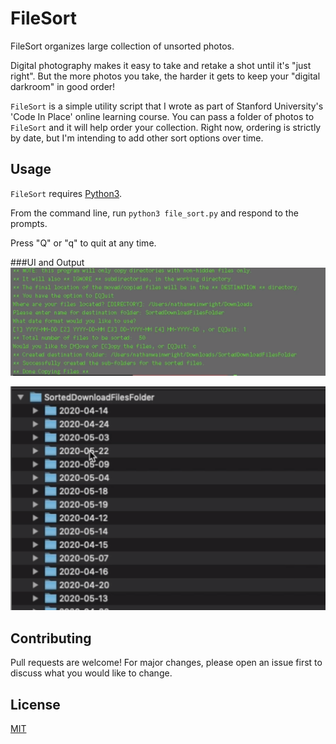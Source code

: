 # FileSort

FileSort organizes large collection of unsorted photos.

Digital photography makes it easy to take and retake a shot until it's
"just right". But the more photos you take, the harder it gets to keep
your "digital darkroom" in good order!

`FileSort` is a simple utility script that I wrote as part of Stanford
University's 'Code In Place' online learning course. You can pass a
folder of photos to `FileSort` and it will help order your collection.
Right now, ordering is strictly by date, but I'm intending to add other
sort options over time.

## Usage

`FileSort` requires [Python3](https://www.python.org/downloads/).

From the command line, run `python3 file_sort.py` and respond to the
prompts.

Press "Q" or "q" to quit at any time.

###UI and Output
![Finished UI](UI.png)

![Finalized Folders](final.png)

## Contributing

Pull requests are welcome! For major changes, please open an issue
first to discuss what you would like to change.

## License

[MIT](https://choosealicense.com/licenses/mit/)
